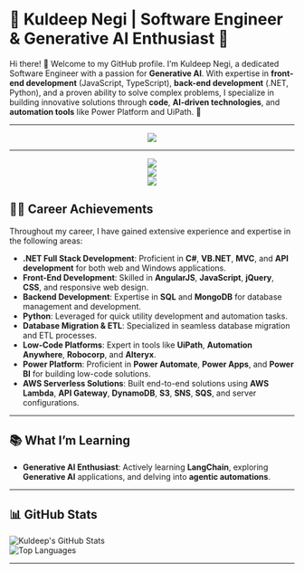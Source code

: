 # 🌟 Kuldeep Negi | Software Engineer & Generative AI Enthusiast 🌟

Hi there! 👋 Welcome to my GitHub profile. I’m Kuldeep Negi, a dedicated Software Engineer with a passion for **Generative AI**. With expertise in **front-end development** (JavaScript, TypeScript), **back-end development** (.NET, Python), and a proven ability to solve complex problems, I specialize in building innovative solutions through **code**, **AI-driven technologies**, and **automation tools** like Power Platform and UiPath. 🚀

---

<div align="center"> 
  <a href="https://linkedin.com/in/negi331/" target="_blank">
    <img src="https://img.shields.io/badge/LinkedIn-0077B5?style=for-the-badge&logo=linkedin&logoColor=white" />
  </a>
</div>

---

<div align="center">
    <img src="https://skillicons.dev/icons?i=html,css,bootstrap,jquery,javascript,typescript,angular" /><br>
    <img src="https://skillicons.dev/icons?i=mongodb,dynamodb,github,git," /><br>
    <img src="https://skillicons.dev/icons?i=vscode,postman,powershell,dotnet,docker,cs,aws,azure" />
    
</div>

## 🧑‍💻 Career Achievements

Throughout my career, I have gained extensive experience and expertise in the following areas:

- **.NET Full Stack Development**: Proficient in **C#**, **VB.NET**, **MVC**, and **API development** for both web and Windows applications.
- **Front-End Development**: Skilled in **AngularJS**, **JavaScript**, **jQuery**, **CSS**, and responsive web design.
- **Backend Development**: Expertise in **SQL** and **MongoDB** for database management and development.
- **Python**: Leveraged for quick utility development and automation tasks.
- **Database Migration & ETL**: Specialized in seamless database migration and ETL processes.
- **Low-Code Platforms**: Expert in tools like **UiPath**, **Automation Anywhere**, **Robocorp**, and **Alteryx**.
- **Power Platform**: Proficient in **Power Automate**, **Power Apps**, and **Power BI** for building low-code solutions.
- **AWS Serverless Solutions**: Built end-to-end solutions using **AWS Lambda**, **API Gateway**, **DynamoDB**, **S3**, **SNS**, **SQS**, and server configurations.

---

## 📚 What I’m Learning

- **Generative AI Enthusiast**: Actively learning **LangChain**, exploring **Generative AI** applications, and delving into **agentic automations**.

---

## 📊 GitHub Stats

![Kuldeep's GitHub Stats](https://github-readme-stats.vercel.app/api/top-langs/?username=NegiKuldeep&layout=compact&theme=radical)  
![Top Languages](https://github-readme-stats.vercel.app/api/top-langs/?username=NegiKuldeep&layout=compact&theme=radical)

---
